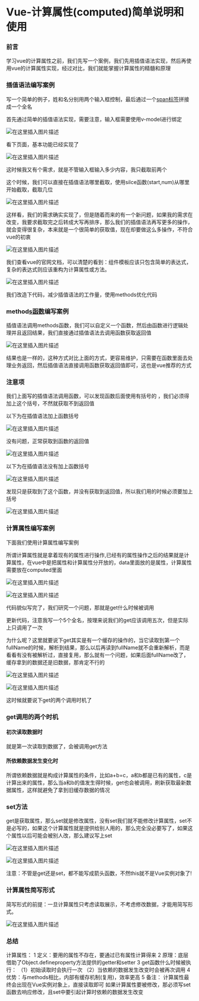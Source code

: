 # Vue-计算属性(computed)简单说明和使用

### 前言

学习vue的计算属性之前，我们先写一个案例，我们先用插值语法实现，然后再使用vue的计算属性实现，经过对比，我们就能掌握计算属性的精髓和原理

### 插值语法编写案例

写一个简单的例子，姓和名分别用两个输入框控制，最后通过一个[span标签](https://so.csdn.net/so/search?q=span标签&spm=1001.2101.3001.7020)拼接成一个全名

首先通过简单的插值语法实现，需要注意，输入框需要使用v-model进行绑定

![在这里插入图片描述](./Vue-计算属性(computed)简单说明和使用.assets/bb2585831be806dc93be6845fc591674.png)

看下页面，基本功能已经实现了

![在这里插入图片描述](./Vue-计算属性(computed)简单说明和使用.assets/236547a0eca2754549201fb047a1d88c.png)

这时候我又有个需求，就是不管输入框输入多少内容，我只截取前两个

这个时候，我们可以直接在插值语法哪里截取，使用silce函数(start,num)从哪里开始截取，截取几位

![在这里插入图片描述](./Vue-计算属性(computed)简单说明和使用.assets/a3bd92ea165c8f2b729d420a61fdf76b.png)

这样看，我们的需求确实实现了，但是随着而来的有一个新问题，如果我的需求在改变，我要求截取完之后转成大写再排序，那么我们的插值语法再写更多的操作，就会变得很复杂，本来就是一个很简单的获取值，现在却要做这么多操作，不符合vue的初衷

![在这里插入图片描述](./Vue-计算属性(computed)简单说明和使用.assets/360b9b622cee863b1da4c22e66e5571b.png)

我们查看vue的官网文档，可以清楚的看到：组件模板应该只包含简单的表达式，复杂的表达式则应该重构为计算属性或方法。

![在这里插入图片描述](./Vue-计算属性(computed)简单说明和使用.assets/84c9d50ffe4db778d9a20528fd71e250.png)

我们改造下代码，减少插值语法的工作量，使用methods优化代码

### method[s函数](https://so.csdn.net/so/search?q=s函数&spm=1001.2101.3001.7020)编写案例

插值语法调用methods函数，我们可以自定义一个函数，然后由函数进行逻辑处理并且返回结果，我们直接通过插值语法去调用函数获取返回值

![在这里插入图片描述](./Vue-计算属性(computed)简单说明和使用.assets/a22b38a3f5c700b51597f95256342062.png)

结果也是一样的，这种方式对比上面的方式，更容易维护，只需要在函数里面去处理业务返回，然后插值语法直接调用函数获取返回值即可，这也是vue推荐的方式

### 注意项

我们上面写的插值语法调用函数，可以发现函数后面使用有括号的 ，我们必须得加上这个括号，不然就获取不到返回值

以下为在插值语法加上函数括号

![在这里插入图片描述](./Vue-计算属性(computed)简单说明和使用.assets/605fb5d364f7ee0ddfda62c423eeddd6.png)

没有问题，正常获取到函数的返回值

![在这里插入图片描述](./Vue-计算属性(computed)简单说明和使用.assets/4388495388cf83025c5f9f22b4fd33e2.png)

以下为在插值语法没有加上函数括号

![在这里插入图片描述](./Vue-计算属性(computed)简单说明和使用.assets/ee80b81f5a663d14f11069aca09b3444.png)

发现只是获取到了这个函数，并没有获取到返回值，所以我们用的时候必须要加上括号

![在这里插入图片描述](./Vue-计算属性(computed)简单说明和使用.assets/70e158d158b16a96c4734eaf4efc102b.png)

### 计算属性编写案例

下面我们使用计算属性编写案例

所谓计算属性就是拿着现有的属性进行操作,已经有的属性操作之后的结果就是计算属性，在vue中是把属性和计算属性分开放的，data里面放的是属性，计算属性需要放在computed里面

![在这里插入图片描述](./Vue-计算属性(computed)简单说明和使用.assets/2fece4e1c906f0b7997f26a1052a38fc.png)

![在这里插入图片描述](./Vue-计算属性(computed)简单说明和使用.assets/9029af25a930d3d877c57aa04c8394ce.png)

代码貌似写完了，我们研究一个问题，那就是get什么时候被调用

更新代码，注意我写一个5个全名，按理来说我们的get应该调用五次，但是实际上只调用了一次

为什么呢？这里就要说下get其实是有一个缓存的操作的，当它读取到第一个fullName的时候，解析到结果，那么以后再读到fullName就不会重新解析，而是看看有没有被解析过，直接复用，那么就有一个问题，如果后面fullName改了，缓存拿到的数据还是旧数据，那肯定不行的

![在这里插入图片描述](./Vue-计算属性(computed)简单说明和使用.assets/9bfe30dfd31e45ff2774e76febf2df7a-1725380447388-27.png)

![在这里插入图片描述](./Vue-计算属性(computed)简单说明和使用.assets/2a19c10de3efb9d9b25275eb8231842d.png)

这时候就要说下get的两个调用时机了

### get调用的两个时机

#### 初次读取数据时

就是第一次读取到数据了，会被调用get方法

#### 所依赖数据发生变化时

所谓依赖数据就是构成计算属性的条件，比如a+b=c，a和b都是已有的属性，c是计算出来的属性，那么当a和b的值发生得时候，get也会被调用，刷新获取最新数据属性，这样就避免了拿到旧缓存数据的情况

### set方法

get是获取属性，那么set就是修改属性，没有set我们就不能修改计算属性，set不是必写的，如果这个计算属性就是提供给别人用的，那么完全没必要写了，如果这个属性以后可能会被别人改，那么建议写上set

![在这里插入图片描述](./Vue-计算属性(computed)简单说明和使用.assets/5bdf809b0e41e1f773a284d1ca3ee23a.png)

![在这里插入图片描述](./Vue-计算属性(computed)简单说明和使用.assets/da7725d294462a8b592f5ceb1f8ef58b.png)

注意：不管是get还是set，都不能写成箭头函数，不然this就不是Vue实例对象了!

### 计算属性简写形式

简写形式的前提：一旦计算属性只考虑读取展示，不考虑修改数据，才能用简写形式。

![在这里插入图片描述](./Vue-计算属性(computed)简单说明和使用.assets/5b99d0cae0fc4d9c1790bd975016b96c.png)

### 总结

计算属性：
1 定义：要用的属性不存在，要通过已有属性计算得来
2 原理：底层借助了Object.defineproperty方法提供的getter和setter
3 get函数什么时候被执行：
（1）初始读取时会执行一次
（2）当依赖的数据发生改变时会被再次调用
4 优势：与methods相比，内部有缓存机制(复用)，效率更高
5 备注：
 计算属性最终会出现在Vue实例对象上，直接读取即可
 如果计算属性要被修改，那必须写set函数去响应修改，且set中要引起计算时依赖的数据发生改变